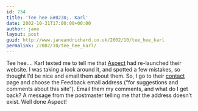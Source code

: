 ```yaml
---
id: 734
title: 'Tee hee &#8230;. Karl'
date: 2002-10-31T17:00:00+00:00
author: jane
layout: post
guid: http://www.janeandrichard.co.uk/2002/10/tee_hee_karl
permalink: /2002/10/tee_hee_karl/
---
```

Tee hee&#8230;. Karl texted me to tell me that [Aspect](http://www.aspectgroup.co.uk/) had re-launched their website. I was taking a look around it, and spotted a few mistakes, so thought I&#8217;d be nice and email them about them. So, I go to their [contact](http://www.aspectgroup.co.uk/contact/) page and choose the Feedback email address (&#8220;for suggestions and comments about this site&#8221;). Email them my comments, and what do I get back? A message from the postmaster telling me that the address doesn&#8217;t exist. Well done Aspect!